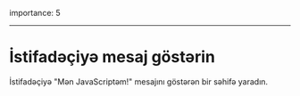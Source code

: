 importance: 5

---

# İstifadəçiyə mesaj göstərin

İstifadəçiyə "Mən JavaScriptəm!" mesajını göstərən bir səhifə yaradın.
